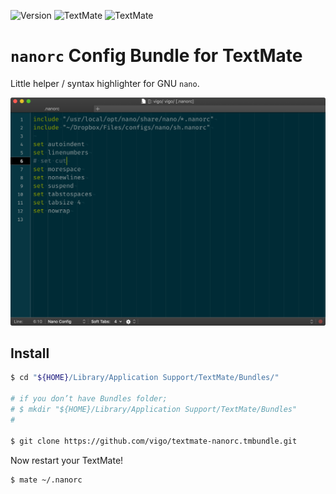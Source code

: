 ![Version](https://img.shields.io/badge/version-1.0.0-yellow.svg)
![TextMate](https://img.shields.io/badge/textmate-1-green.svg)
![TextMate](https://img.shields.io/badge/textmate-2-green.svg)

# `nanorc` Config Bundle for TextMate

Little helper / syntax highlighter for GNU `nano`.

![Example screen](Screen/screen.png ".nanorc")

## Install

```bash
$ cd "${HOME}/Library/Application Support/TextMate/Bundles/"

# if you don’t have Bundles folder;
# $ mkdir "${HOME}/Library/Application Support/TextMate/Bundles"
#

$ git clone https://github.com/vigo/textmate-nanorc.tmbundle.git
```

Now restart your TextMate!

```bash
$ mate ~/.nanorc
```
